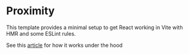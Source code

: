 # Proximity

This template provides a minimal setup to get React working in Vite with HMR and some ESLint rules.

See this [article](https://meje.dev/blog/building-proximity-feature-react-leaflet) for how it works under the hood
